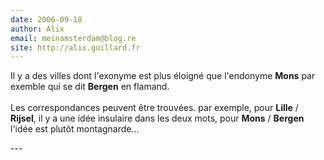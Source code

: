 ```yaml
---
date: 2006-09-18
author: Alix
email: meinamsterdam@blog.re
site: http://alix.guillard.fr
---
```


<p>
Il y a des villes dont l'exonyme est plus éloigné que l'endonyme <b>Mons</b> par exemble qui se dit <b>Bergen</b> en flamand.
<br/><br/>
Les correspondances peuvent être trouvées. par exemple, pour <b>Lille</b> / <b>Rijsel</b>, il y a une idée insulaire dans les deux mots, pour <b>Mons</b> / <b>Bergen</b> l'idée est plutôt montagnarde...
</p>
---